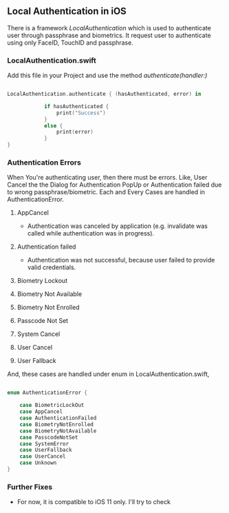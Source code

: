## Local Authentication in iOS
There is a framework *LocalAuthentication* which is used to authenticate user through passphrase and biometrics.
It request user to authenticate using only FaceID, TouchID and passphrase.

### LocalAuthentication.swift
Add this file in your Project and use the method *authenticate(handler:)*  

```swift

LocalAuthentication.authenticate { (hasAuthenticated, error) in

            if hasAuthenticated {
                print("Success")
            }
            else {
                print(error)
            }
}

```

### Authentication Errors
When You're authenticating user, then there must be errors. Like, User Cancel the the Dialog for Authentication PopUp or Authentication failed due to wrong passphrase/biometric.
Each and Every Cases are handled in AuthenticationError.

1. AppCancel
   - Authentication was canceled by application (e.g. invalidate was called while
     authentication was in progress). 
2. Authentication failed
   - Authentication was not successful, because user failed to provide valid credentials.

3. Biometry Lockout
4. Biometry Not Available
5. Biometry Not Enrolled
6. Passcode Not Set
7. System Cancel
8. User Cancel
9. User Fallback


And, these cases are handled under enum in LocalAuthentication.swift,
```swift

enum AuthenticationError {

    case BiometricLockOut
    case AppCancel
    case AuthenticationFailed
    case BiometryNotEnrolled
    case BiometryNotAvailable
    case PasscodeNotSet
    case SystemError
    case UserFallback
    case UserCancel
    case Unknown
}

```

### Further Fixes
* For now, it is compatible to iOS 11 only. I'll try to check
